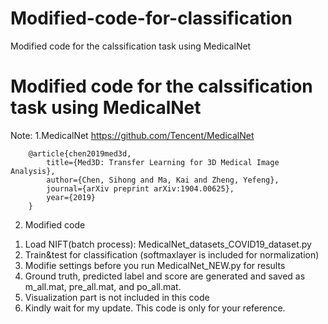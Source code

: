 # Modified-code-for-classification
Modified code for the calssification task using MedicalNet
# Modified code for the calssification task using MedicalNet
Note: 
1.MedicalNet https://github.com/Tencent/MedicalNet
```
    @article{chen2019med3d,
        title={Med3D: Transfer Learning for 3D Medical Image Analysis},
        author={Chen, Sihong and Ma, Kai and Zheng, Yefeng},
        journal={arXiv preprint arXiv:1904.00625},
        year={2019}
    }
```
      
2. Modified code
 1) Load NIFT(batch process): MedicalNet_datasets_COVID19_dataset.py
 2) Train&test for classification (softmaxlayer is included for normalization)
 3) Modifie settings before you run MedicalNet_NEW.py for results
 4) Ground truth, predicted label and score are generated and saved as m_all.mat, pre_all.mat, and po_all.mat.
 5) Visualization part is not included in this code 
 6) Kindly wait for my update. This code is only for your reference.
